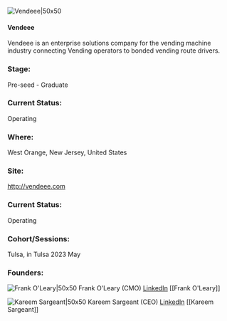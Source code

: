 

![Vendeee|50x50](http://apimg.techstars.com/sf/accounts/logo/Logo_db72a4e4ffdee6342f85bff12.png)

#### Vendeee
Vendeee is an enterprise solutions company for the vending machine industry connecting Vending operators to bonded vending route drivers.

### Stage: 
Pre-seed - Graduate 

### Current Status: 
Operating

### Where:
West Orange, New Jersey, United States

### Site:
http://vendeee.com





### Current Status: 
Operating

### Cohort/Sessions: 
Tulsa, in Tulsa 2023 May

### Founders: 

![Frank O'Leary|50x50]() Frank O'Leary (CMO) [LinkedIn](https://linkedin.com/in/fxoleary) [[Frank O'Leary]]

![Kareem Sargeant|50x50]() Kareem Sargeant (CEO) [LinkedIn](https://linkedin.com/in/kareem-sargeant-568754108) [[Kareem Sargeant]]


